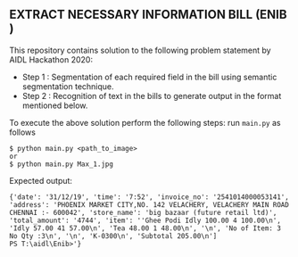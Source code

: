 
## EXTRACT NECESSARY INFORMATION BILL (ENIB )
This repository contains solution to the following problem statement by AIDL Hackathon 2020:
- Step 1 : Segmentation of each required field in the bill using semantic segmentation technique.
- Step 2 : Recognition of text in the bills to generate output in the format mentioned below.

To execute the above solution perform the following steps:
run `main.py` as follows
```
$ python main.py <path_to_image>
or
$ python main.py Max_1.jpg
```

Expected output:
```
{'date': '31/12/19', 'time': '7:52', 'invoice_no': '2541014000053141', 'address': 'PHOENIX MARKET CITY,NO. 142 VELACHERY, VELACHERY MAIN ROAD CHENNAI :- 600042', 'store_name': 'big bazaar (future retail ltd)', 'total_amount': '4744', 'item': ''Ghee Podi Idly 100.00 4 100.00\n', 'Idly 57.00 41 57.00\n', 'Tea 48.00 1 48.00\n', '\n', 'No of Item: 3 No Qty :3\n', '\n', 'K-0300\n', 'Subtotal 205.00\n']
PS T:\aidl\Enib>'}
```
